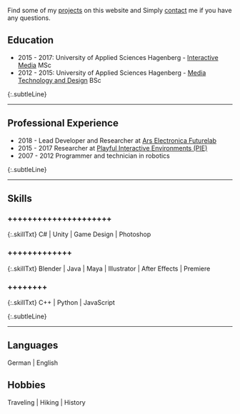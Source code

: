 Find some of my [projects]({{site.baseurl}}/projects/) on this website and 
Simply [contact]({{site.baseurl}}/contact/) me if you have any questions.

## Education
* 2015 - 2017: University of Applied Sciences Hagenberg - [Interactive Media](https://www.fh-ooe.at/en/hagenberg-campus/studiengaenge/master/interactive-media/) MSc
* 2012 - 2015: University of Applied Sciences Hagenberg - [Media Technology and Design](https://www.fh-ooe.at/en/hagenberg-campus/studiengaenge/bachelor/media-technology-and-design/) BSc


{:.subtleLine}
___
## Professional Experience
* 2018 -      Lead Developer and Researcher at [Ars Electronica Futurelab](https://ars.electronica.art/futurelab/de/rammer-daniel/)
* 2015 - 2017 Researcher at [Playful Interactive Environments (PIE)](https://pie.fh-hagenberg.at/)
* 2007 - 2012 Programmer and technician in robotics


{:.subtleLine}
___
## Skills ##

### +++++++++++++++++++++

{:.skillTxt}
C# \| Unity \| Game Design \| Photoshop

### +++++++++++++

{:.skillTxt}
Blender \| Java  \| Maya \| Illustrator \| After Effects \| Premiere

### ++++++++

{:.skillTxt}
C++ \| Python \| JavaScript

{:.subtleLine}
___ 
## Languages
German | English

## Hobbies
Traveling | Hiking | History